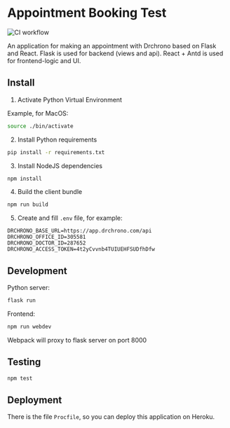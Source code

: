 # Appointment Booking Test

![CI workflow](https://github.com/actions/arvitaly/workflows/ci/badge.svg)

An application for making an appointment with Drchrono based on Flask and React. Flask is used for backend (views and api). React + Antd is used for frontend-logic and UI.

## Install

1. Activate Python Virtual Environment

Example, for MacOS:
```bash
source ./bin/activate
```
2. Install Python requirements
```bash
pip install -r requirements.txt
```
3. Install NodeJS dependencies
```bash
npm install
```
4. Build the client bundle
```bash
npm run build
```
5. Create and fill `.env` file, for example:

```env
DRCHRONO_BASE_URL=https://app.drchrono.com/api
DRCHRONO_OFFICE_ID=305581
DRCHRONO_DOCTOR_ID=287652
DRCHRONO_ACCESS_TOKEN=4t2yCvvnb4TUIUEHFSUDfhDfw
```

## Development

Python server:
```bash
flask run
```

Frontend:

```bash
npm run webdev
```

Webpack will proxy to flask server on port 8000

## Testing

```bash
npm test
```

## Deployment

There is the file `Procfile`, so you can deploy this application on Heroku.